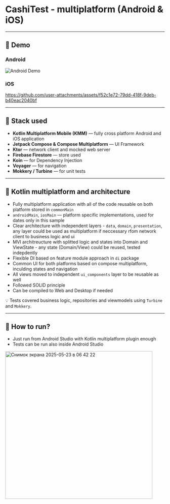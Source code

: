# CashiTest - multiplatform (Android & iOS)

---

## 📱 Demo

### Android
![Android Demo](https://media2.giphy.com/media/v1.Y2lkPTc5MGI3NjExenVrYWh1cTY5Yzg4dmJrZmlrbTZlZndlMGsyaW40MzFoaXIxYmh6MSZlcD12MV9pbnRlcm5hbF9naWZfYnlfaWQmY3Q9Zw/QySbYQ4saxvfTOrDWn/giphy.gif)


### iOS

https://github.com/user-attachments/assets/f52c1e72-79dd-418f-9deb-b40eac2040bf



---

## 🧰 Stack used

- **Kotlin Multiplatform Mobile (KMM)** — fully cross platform Android and iOS application
- **Jetpack Compose & Compose Multiplatform** — UI Framework
- **Ktor** — network client and mocked web server
- **Firebase Firestore** — store used
- **Koin** — for Dependency Injection
- **Voyager** — for navigation
- **Mokkery / Turbine** — for unit tests

---

## 🔗 Kotlin multiplatform and architecture

- Fully multiplatform application with all of the code reusable on both platform stored in `commonMain`
- `androidMain`, `iosMain` — platform specific implementations, used for dates only in this sample
- Clear architecture with independent layers - `data`, `domain`, `presentation`, any layer could be used as multiplatform if neccessary rfom network client to business logic and ui
- MVI architreucture with splitted logic and states into Domain and ViewState - any state (Domain/View) could be reused, tested indepdently
- Flexible DI based on feature module approach in `di` package
- Common UI for both platforms based on compose multiplatform, inculding states and navigation
- All views moved to independent `ui_components` layer to be reusable as well
- Followed SOLID principle
- Can be compiled to Web and Desktop if needed

💡 Tests covered business logic, repositories and viewmodels using `Turbine` and `Mokkery`.

---

## 🚀 How to run?

- Just run from Android Studio with Kotlin multiplatform plugin enough
- Tests can be run also inside Android Studio 
  
<img width="465" alt="Снимок экрана 2025-05-23 в 06 42 22" src="https://github.com/user-attachments/assets/9b556b07-e4f8-4b4a-899a-2514ed941d52" />
